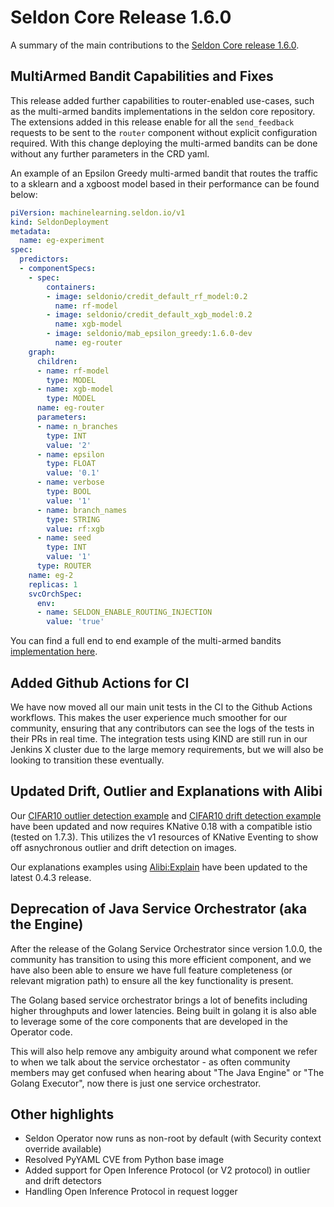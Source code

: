 # Seldon Core Release 1.6.0

A summary of the main contributions to the [Seldon Core release 1.6.0](https://github.com/SeldonIO/seldon-core/releases/tag/v1.6.0).

## MultiArmed Bandit Capabilities and Fixes

This release added further capabilities to router-enabled use-cases, such as the multi-armed bandits implementations in the seldon core repository. The extensions added in this release enable for all the `send_feedback` requests to be sent to the `router` component without explicit configuration required. With this change deploying the multi-armed bandits can be done without any further parameters in the CRD yaml.

An example of an Epsilon Greedy multi-armed bandit that routes the traffic to a sklearn and a xgboost model based in their performance can be found below:

```yaml
piVersion: machinelearning.seldon.io/v1
kind: SeldonDeployment
metadata:
  name: eg-experiment
spec:
  predictors:
  - componentSpecs:
    - spec:
        containers:
        - image: seldonio/credit_default_rf_model:0.2
          name: rf-model
        - image: seldonio/credit_default_xgb_model:0.2
          name: xgb-model
        - image: seldonio/mab_epsilon_greedy:1.6.0-dev
          name: eg-router
    graph:
      children:
      - name: rf-model
        type: MODEL
      - name: xgb-model
        type: MODEL
      name: eg-router
      parameters:
      - name: n_branches
        type: INT
        value: '2'
      - name: epsilon
        type: FLOAT
        value: '0.1'
      - name: verbose
        type: BOOL
        value: '1'
      - name: branch_names
        type: STRING
        value: rf:xgb
      - name: seed
        type: INT
        value: '1'
      type: ROUTER
    name: eg-2
    replicas: 1
    svcOrchSpec:
      env:
      - name: SELDON_ENABLE_ROUTING_INJECTION
        value: 'true'
```

You can find a full end to end example of the multi-armed bandits [implementation here](https://docs.seldon.ai/seldon-core-1/configuration/routing/routers).

## Added Github Actions for CI

We have now moved all our main unit tests in the CI to the Github Actions workflows. This makes the user experience much smoother for our community, ensuring that any contributors can see the logs of the tests in their PRs in real time. The integration tests using KIND are still run in our Jenkins X cluster due to the large memory requirements, but we will also be looking to transition these eventually.

## Updated Drift, Outlier and Explanations with Alibi

Our [CIFAR10 outlier detection example](../examples/drift_cifar10.html) and [CIFAR10 drift detection example](../examples/drift_cifar10.html) have been updated and now requires KNative 0.18 with a compatible istio (tested on 1.7.3). This utilizes the v1 resources of KNative Eventing to show off asnychronous outlier and drift detection on images.

Our explanations examples using [Alibi:Explain](https://github.com/SeldonIO/alibi) have been updated to the latest 0.4.3 release.

## Deprecation of Java Service Orchestrator (aka the Engine)

After the release of the Golang Service Orchestrator since version 1.0.0, the community has transition to using this more efficient component, and we have also been able to ensure we have full feature completeness (or relevant migration path) to ensure all the key functionality is present.

The Golang based service orchestrator brings a lot of benefits including higher throughputs and lower latencies. Being built in golang it is also able to leverage some of the core components that are developed in the Operator code.

This will also help remove any ambiguity around what component we refer to when we talk about the service orchestator - as often community members may get confused when hearing about "The Java Engine" or "The Golang Executor", now there is just one service orchestrator.

## Other highlights

* Seldon Operator now runs as non-root by default (with Security context override available)
* Resolved PyYAML CVE from Python base image
* Added support for Open Inference Protocol (or V2 protocol) in outlier and drift detectors
* Handling Open Inference Protocol in request logger



